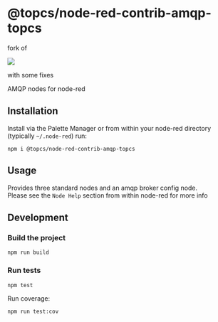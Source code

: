 
# @topcs/node-red-contrib-amqp-topcs
 fork of

 ![](https://github.com/MeowWolf/node-red-contrib-amqp/workflows/Lint,%20Build,%20Test/badge.svg?branch=master)

with some fixes

AMQP nodes for node-red

## Installation

Install via the Palette Manager or from within your node-red directory (typically `~/.node-red`) run:

```
npm i @topcs/node-red-contrib-amqp-topcs
```

## Usage

Provides three standard nodes and an amqp broker config node.  
Please see the `Node Help` section from within node-red for more info

## Development

### Build the project

```
npm run build
```

### Run tests

```
npm test
```

Run coverage:

```
npm run test:cov
```


